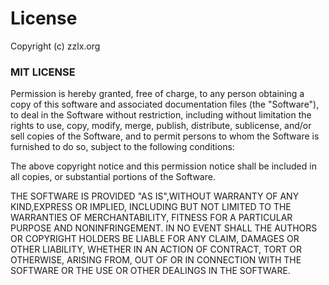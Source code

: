 License
=======

Copyright (c) zzlx.org

### MIT LICENSE

Permission is hereby granted, free of charge, to any person
obtaining a copy of this software and associated documentation files (the "Software"),
to deal in the Software without restriction,
including without limitation the rights to use, copy, modify, merge, publish,
distribute, sublicense, and/or sell copies of the Software,
and to permit persons to whom the Software is furnished to do so,
subject to the following conditions:

The above copyright notice and this permission notice shall be included in all copies,
or substantial portions of the Software.

THE SOFTWARE IS PROVIDED "AS IS",WITHOUT WARRANTY OF ANY KIND,EXPRESS OR IMPLIED,
INCLUDING BUT NOT LIMITED TO THE WARRANTIES OF MERCHANTABILITY,
FITNESS FOR A PARTICULAR PURPOSE AND NONINFRINGEMENT. 
IN NO EVENT SHALL THE AUTHORS OR COPYRIGHT HOLDERS BE LIABLE FOR ANY CLAIM, 
DAMAGES OR OTHER LIABILITY, 
WHETHER IN AN ACTION OF CONTRACT, 
TORT OR OTHERWISE, 
ARISING FROM,
OUT OF OR IN CONNECTION WITH THE SOFTWARE OR THE USE OR OTHER DEALINGS IN THE SOFTWARE.

